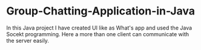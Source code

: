 # Group-Chatting-Application-in-Java
In this Java project I have created UI like as What's app and used the Java Socekt programming.
Here a more than one client can communicate with the server easily.
